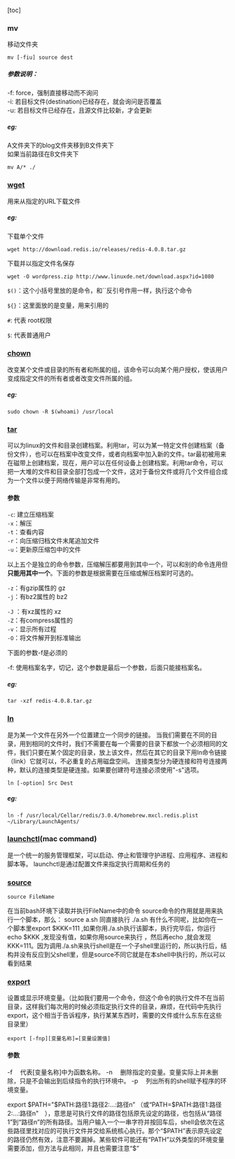 [toc]


### mv

移动文件夹
```
mv [-fiu] source dest
```

##### 参数说明：<br>
-f: force，强制直接移动而不询问<br>
-i: 若目标文件(destination)已经存在，就会询问是否覆盖<br>
-u: 若目标文件已经存在，且源文件比较新，才会更新<br>

##### eg:<br>
 A文件夹下的blog文件夹移到B文件夹下<br>
如果当前路径在B文件夹下<br>
```
mv A/* ./
```

### [wget](http://man.linuxde.net/wget)

用来从指定的URL下载文件

##### eg:<br>
下载单个文件
```
wget http://download.redis.io/releases/redis-4.0.8.tar.gz
```

下载并以指定文件名保存
```
wget -O wordpress.zip http://www.linuxde.net/download.aspx?id=1080
```


`$()`：这个小括号里放的是命令，和``反引号作用一样，执行这个命令

`${}`：这里面放的是变量，用来引用的

`#`: 代表 root权限

`$`: 代表普通用户

### [chown](http://man.linuxde.net/chown)
改变某个文件或目录的所有者和所属的组，该命令可以向某个用户授权，使该用户变成指定文件的所有者或者改变文件所属的组。

##### eg:<br>
```
sudo chown -R $(whoami) /usr/local
```

### [tar](https://www.cnblogs.com/xiaochina/p/5801959.html)
可以为linux的文件和目录创建档案。利用tar，可以为某一特定文件创建档案（备份文件），也可以在档案中改变文件，或者向档案中加入新的文件。tar最初被用来在磁带上创建档案，现在，用户可以在任何设备上创建档案。利用tar命令，可以把一大堆的文件和目录全部打包成一个文件，这对于备份文件或将几个文件组合成为一个文件以便于网络传输是非常有用的。

#### 参数
`-c`: 建立压缩档案<br>
`-x`：解压<br>
`-t`：查看内容<br>
`-r`：向压缩归档文件末尾追加文件<br>
`-u`：更新原压缩包中的文件<br>

以上五个是独立的命令参数，压缩解压都要用到其中一个，可以和别的命令连用但**只能用其中一个**。下面的参数是根据需要在压缩或解压档案时可选的。

`-z`：有gzip属性的  gz<br>
`-j`：有bz2属性的   bz2<br>

`-J` ：有xz属性的   xz<br>
`-Z`：有compress属性的<br>
`-v`：显示所有过程<br>
`-O`：将文件解开到标准输出<br>

下面的参数-f是必须的

-f: 使用档案名字，切记，这个参数是最后一个参数，后面只能接档案名。

##### eg:<br>
```
tar -xzf redis-4.0.8.tar.gz
```

### [ln](http://man.linuxde.net/ln)
是为某一个文件在另外一个位置建立一个同步的链接。
当我们需要在不同的目录，用到相同的文件时，我们不需要在每一个需要的目录下都放一个必须相同的文件，我们只要在某个固定的目录，放上该文件，然后在其它的目录下用ln命令链接（link）它就可以，不必重复的占用磁盘空间。
连接类型分为硬连接和符号连接两种，默认的连接类型是硬连接。如果要创建符号连接必须使用"-s"选项。
```
ln [-option] Src Dest
```

##### eg:<br>
```
ln -f /usr/local/Cellar/redis/3.0.4/homebrew.mxcl.redis.plist ~/Library/LaunchAgents/  
```

### [launchctl](https://www.jianshu.com/p/4addd9b455f2)(mac command)
是一个统一的服务管理框架，可以启动、停止和管理守护进程、应用程序、进程和脚本等。
launchctl是通过配置文件来指定执行周期和任务的


### [source](http://blog.csdn.net/violet_echo_0908/article/details/52056071)
```
source FileName
```

在当前bash环境下读取并执行FileName中的命令
source命令的作用就是用来执行一个脚本，那么：
source a.sh 同直接执行 ./a.sh 有什么不同呢，比如你在一个脚本里export $KKK=111 ,如果你用./a.sh执行该脚本，执行完毕后，你运行 echo $KKK ,发现没有值，如果你用source来执行 ，然后再echo ,就会发现KKK=111。因为调用./a.sh来执行shell是在一个子shell里运行的，所以执行后，结构并没有反应到父shell里，但是source不同它就是在本shell中执行的，所以可以看到结果

### [export](http://blog.csdn.net/damontive/article/details/50352722)
设置或显示环境变量。（比如我们要用一个命令，但这个命令的执行文件不在当前目录，这样我们每次用的时候必须指定执行文件的目录，麻烦，在代码中先执行export，这个相当于告诉程序，执行某某东西时，需要的文件或什么东东在这些目录里）

```
export [-fnp][变量名称]=[变量设置值]
```

#### 参数
-f 　代表[变量名称]中为函数名称。 
-n 　删除指定的变量。变量实际上并未删除，只是不会输出到后续指令的执行环境中。 
-p 　列出所有的shell赋予程序的环境变量。

export $PATH="$PATH:路径1:路径2:...:路径n” （或“PATH=$PATH:路径1:路径2:...:路径n"　），意思是可执行文件的路径包括原先设定的路径，也包括从“路径1”到“路径n”的所有路径。当用户输入一个一串字符并按回车后，shell会依次在这些路径里找对应的可执行文件并交给系统核心执行。那个“$PATH”表示原先设定的路径仍然有效，注意不要漏掉。某些软件可能还有“PATH”以外类型的环境变量需要添加，但方法与此相同，并且也需要注意“$”











